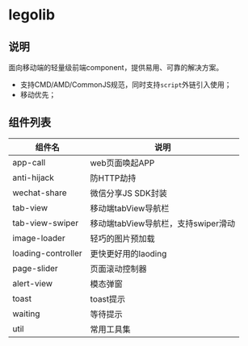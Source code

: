 # legolib

## 说明

面向移动端的轻量级前端component，提供易用、可靠的解决方案。

* 支持CMD/AMD/CommonJS规范，同时支持`script`外链引入使用；
* 移动优先；


## 组件列表

|组件名|说明|
|----|----|
|app-call|web页面唤起APP|
|anti-hijack|防HTTP劫持|
|wechat-share|微信分享JS SDK封装|
|tab-view|移动端tabView导航栏|
|tab-view-swiper|移动端tabView导航栏，支持swiper滑动|
|image-loader|轻巧的图片预加载|
|loading-controller|更快更好用的laoding|
|page-slider|页面滚动控制器|
|alert-view|模态弹窗|
|toast|toast提示|
|waiting|等待提示|
|util|常用工具集|


